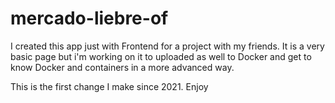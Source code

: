 # mercado-liebre-of
I created this app just with Frontend for a project with my friends. 
It is a very basic page but i'm working on it to uploaded as well to Docker and get to know Docker and containers in a more advanced way. 

This is the first change I make since 2021. 
Enjoy 